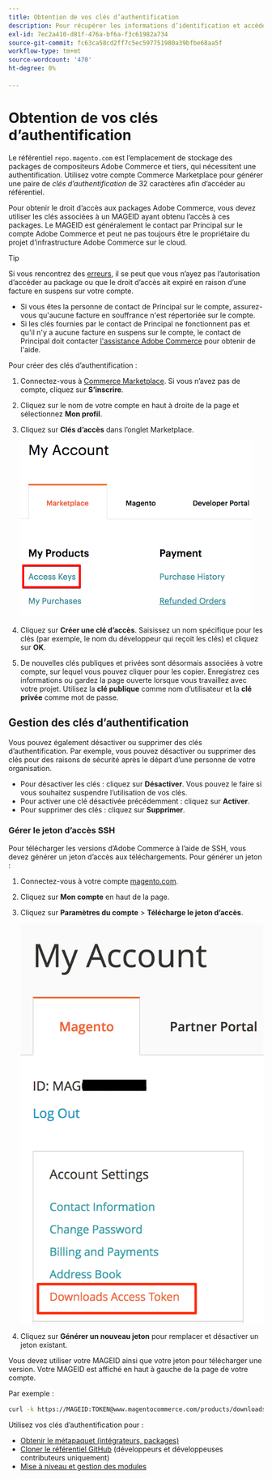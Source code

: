 ```yaml
---
title: Obtention de vos clés d’authentification
description: Pour récupérer les informations d’identification et accéder aux packages du compositeur Adobe Commerce sur repo.magento.com, procédez comme suit.
exl-id: 7ec2a410-d81f-476a-bf6a-f3c61982a734
source-git-commit: fc63ca58cd2ff7c5ec597751980a39bfbe68aa5f
workflow-type: tm+mt
source-wordcount: '470'
ht-degree: 0%

---
```


# Obtention de vos clés d’authentification

Le référentiel `repo.magento.com` est l’emplacement de stockage des packages de compositeurs Adobe Commerce et tiers, qui nécessitent une authentification. Utilisez votre compte Commerce Marketplace pour générer une paire de *clés d’authentification* de 32 caractères afin d’accéder au référentiel.

Pour obtenir le droit d’accès aux packages Adobe Commerce, vous devez utiliser les clés associées à un MAGEID ayant obtenu l’accès à ces packages. Le MAGEID est généralement le contact par Principal sur le compte Adobe Commerce et peut ne pas toujours être le propriétaire du projet d’infrastructure Adobe Commerce sur le cloud.

>[!TIP]
>
>Si vous rencontrez des [erreurs](https://experienceleague.adobe.com/docs/commerce-knowledge-base/kb/troubleshooting/deployment/magento-commerce-cloud-repo-could-not-be-accessed-403-forbidden-or-404-not-found-error-when-deploying.html), il se peut que vous n’ayez pas l’autorisation d’accéder au package ou que le droit d’accès ait expiré en raison d’une facture en suspens sur votre compte.
>
>* Si vous êtes la personne de contact de Principal sur le compte, assurez-vous qu&#39;aucune facture en souffrance n&#39;est répertoriée sur le compte.
>* Si les clés fournies par le contact de Principal ne fonctionnent pas et qu&#39;il n&#39;y a aucune facture en suspens sur le compte, le contact de Principal doit contacter [l&#39;assistance Adobe Commerce](https://experienceleague.adobe.com/docs/commerce-knowledge-base/kb/help-center-guide/magento-help-center-user-guide.html#submit-ticket) pour obtenir de l&#39;aide.

Pour créer des clés d’authentification :

1. Connectez-vous à [Commerce Marketplace](https://commercemarketplace.adobe.com/). Si vous n’avez pas de compte, cliquez sur **S’inscrire**.

1. Cliquez sur le nom de votre compte en haut à droite de la page et sélectionnez **Mon profil**.

1. Cliquez sur **Clés d’accès** dans l’onglet Marketplace.

   ![Obtention de vos clés d’accès sécurisées sur Commerce Marketplace](../../assets/installation/cloud_access-key.png)

1. Cliquez sur **Créer une clé d’accès**. Saisissez un nom spécifique pour les clés (par exemple, le nom du développeur qui reçoit les clés) et cliquez sur **OK**.

1. De nouvelles clés publiques et privées sont désormais associées à votre compte, sur lequel vous pouvez cliquer pour les copier. Enregistrez ces informations ou gardez la page ouverte lorsque vous travaillez avec votre projet. Utilisez la **clé publique** comme nom d’utilisateur et la **clé privée** comme mot de passe.

## Gestion des clés d’authentification

Vous pouvez également désactiver ou supprimer des clés d’authentification. Par exemple, vous pouvez désactiver ou supprimer des clés pour des raisons de sécurité après le départ d’une personne de votre organisation.

* Pour désactiver les clés : cliquez sur **Désactiver**. Vous pouvez le faire si vous souhaitez suspendre l’utilisation de vos clés.
* Pour activer une clé désactivée précédemment : cliquez sur **Activer**.
* Pour supprimer des clés : cliquez sur **Supprimer**.

### Gérer le jeton d’accès SSH

Pour télécharger les versions d’Adobe Commerce à l’aide de SSH, vous devez générer un jeton d’accès aux téléchargements. Pour générer un jeton :

1. Connectez-vous à votre compte [magento.com](https://account.magento.com/customer/account/login).
1. Cliquez sur **Mon compte** en haut de la page.
1. Cliquez sur **Paramètres du compte** > **Télécharge le jeton d’accès**.

   ![Accéder à vos clés](../../assets/installation/connect_keys1.png)

1. Cliquez sur **Générer un nouveau jeton** pour remplacer et désactiver un jeton existant.

Vous devez utiliser votre MAGEID ainsi que votre jeton pour télécharger une version. Votre MAGEID est affiché en haut à gauche de la page de votre compte.

Par exemple :

```bash
curl -k https://MAGEID:TOKEN@www.magentocommerce.com/products/downloads/info/help
```

Utilisez vos clés d’authentification pour :

* [Obtenir le métapaquet (intégrateurs, packages)](../composer.md)
* [Cloner le référentiel GitHub](https://developer.adobe.com/commerce/contributor/guides/install/clone-repository/) (développeurs et développeuses contributeurs uniquement)
* [Mise à niveau et gestion des modules](../../upgrade/modules/upgrade.md)
